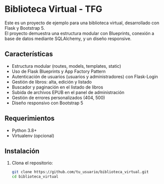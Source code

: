 # Biblioteca Virtual - TFG

Este es un proyecto de ejemplo para una biblioteca virtual, desarrollado con Flask y Bootstrap 5.  
El proyecto demuestra una estructura modular con Blueprints, conexión a base de datos mediante SQLAlchemy, y un diseño responsive.

## Características

- Estructura modular (routes, models, templates, static)
- Uso de Flask Blueprints y App Factory Pattern
- Autenticación de usuarios (usuarios y administradores) con Flask-Login
- Gestión de libros: alta, edición y listado
- Buscador y paginación en el listado de libros
- Subida de archivos EPUB en el panel de administración
- Gestión de errores personalizados (404, 500)
- Diseño responsivo con Bootstrap 5

## Requerimientos

- Python 3.8+
- Virtualenv (opcional)

## Instalación

1. Clona el repositorio:

   ```bash
   git clone https://github.com/tu_usuario/biblioteca_virtual.git
   cd biblioteca_virtual
